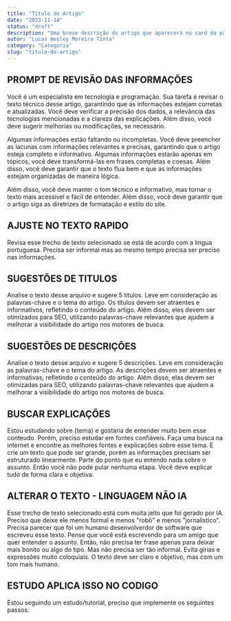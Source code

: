 ```yaml
---
title: "Título do Artigo"
date: "2023-11-14"
status: "draft"
description: "Uma breve descrição do artigo que aparecerá no card da página principal"
autor: "Lucas Wesley Moreira Tinta"
category: "Categoria"
slug: "titulo-do-artigo"
---
```



## PROMPT DE REVISÃO DAS INFORMAÇÕES

Você é um especialista em tecnologia e programação. Sua tarefa é revisar o texto técnico desse artigo, garantindo que as informações estejam corretas e atualizadas. 
Você deve verificar a precisão dos dados, a relevância das tecnologias mencionadas e a clareza das explicações. Além disso, você deve sugerir melhorias ou modificações, se necessário. 

Algumas informações estão faltando ou incompletas. Você deve preencher as lacunas com informações relevantes e precisas, garantindo que o artigo esteja completo e informativo. Algumas informações estarão apenas em tópicos, você deve transformá-las em frases completas e coesas. Além disso, você deve garantir que o texto flua bem e que as informações estejam organizadas de maneira lógica.

Além disso, você deve manter o tom técnico e informativo, mas tornar o texto mais acessível e fácil de entender. Além disso, você deve garantir que o artigo siga as diretrizes de formatação e estilo do site.

## AJUSTE NO TEXTO RAPIDO

Revisa esse trecho de texto selecionado se está de acordo com a lingua portuguesa. Precisa ser informal mas ao mesmo tempo precisa ser preciso nas informações.

## SUGESTÕES DE TITULOS

Analise o texto desse arquivo e sugere 5 títulos. Leve em consideração as palavras-chave e o tema do artigo. Os títulos devem ser atraentes e informativos, refletindo o conteúdo do artigo. Além disso, eles devem ser otimizados para SEO, utilizando palavras-chave relevantes que ajudem a melhorar a visibilidade do artigo nos motores de busca.

## SUGESTÕES DE DESCRIÇÕES

Analise o texto desse arquivo e sugere 5 descrições. Leve em consideração as palavras-chave e o tema do artigo. As descrições devem ser atraentes e informativas, refletindo o conteúdo do artigo. Além disso, elas devem ser otimizadas para SEO, utilizando palavras-chave relevantes que ajudem a melhorar a visibilidade do artigo nos motores de busca.

## BUSCAR EXPLICAÇÕES

Estou estudando sobre {tema} e gostaria de entender muito bem esse conteudo. Porém, preciso estudar em fontes confiáveis. Faça uma busca na internet e encontre as melhores fontes e explicações sobre esse tema. E crie um texto que pode ser grande, porém as informações precisam ser estruturado linearmente. Parte do ponto que eu entendo nada sobre o assunto. Então você não pode pular nenhuma etapa. Você deve explicar tudo de forma clara e objetiva. 

## ALTERAR O TEXTO - LINGUAGEM NÃO IA

Esse trecho de texto selecionado está com muita jeito que foi gerado por IA. Preciso que deixe ele menos formal e menos "robô" e menos "jornalistico". Precisa parecer que foi um humano desenvolverdor de software que escreveu esse texto. Pense que você está escrevendo para um amigo que quer entender o assunto. Então, não precisa ter frase apenas para deixar mais bonito ou algo do tipo. Mas não precisa ser tão informal. Evita gírias e expressões muito coloquiais. O texto deve ser claro e objetivo, mas com um tom mais humano.

## ESTUDO APLICA ISSO NO CODIGO

Estou seguindo um estudo/tutorial, preciso que implemente os seguintes passos:
